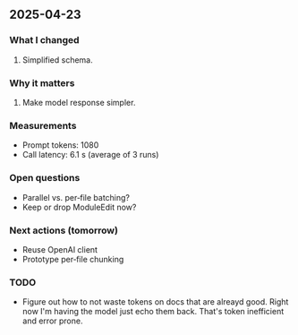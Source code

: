 ## 2025-04-23

### What I changed

1. Simplified schema.

### Why it matters

1. Make model response simpler.

### Measurements

- Prompt tokens: 1080
- Call latency: 6.1 s (average of 3 runs)

### Open questions

- Parallel vs. per‑file batching?
- Keep or drop ModuleEdit now?

### Next actions (tomorrow)

- Reuse OpenAI client
- Prototype per‑file chunking

### TODO

- Figure out how to not waste tokens on docs that are alreayd good. Right now I'm
  having the model just echo them back. That's token inefficient and error prone.
